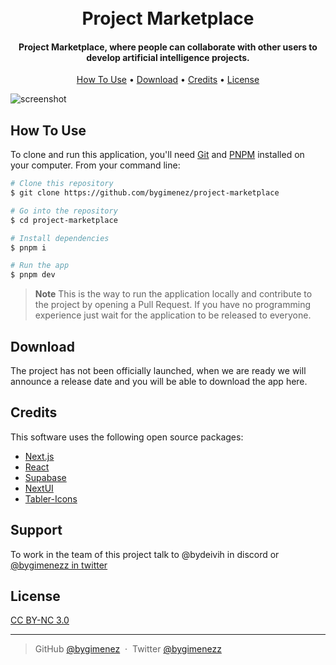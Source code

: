
<h1 align="center">
  <br>
  <a></a>
  Project Marketplace
  <br>
</h1>

<h4 align="center">Project Marketplace, where people can collaborate with other users to develop artificial intelligence projects.</h4>

<p align="center">
</p>

<p align="center">
  <a href="#how-to-use">How To Use</a> •
  <a href="#download">Download</a> •
  <a href="#credits">Credits</a> •
  <a href="#license">License</a>
</p>

![screenshot](https://pbs.twimg.com/media/F57l7h8XIAA6udp?format=jpg&name=large)

## How To Use

To clone and run this application, you'll need [Git](https://git-scm.com) and [PNPM](https://pnpm.io/) installed on your computer. From your command line:

```bash
# Clone this repository
$ git clone https://github.com/bygimenez/project-marketplace

# Go into the repository
$ cd project-marketplace

# Install dependencies
$ pnpm i

# Run the app
$ pnpm dev
```

> **Note**
> This is the way to run the application locally and contribute to the project by opening a Pull Request. If you have no programming experience just wait for the application to be released to everyone.


## Download

The project has not been officially launched, when we are ready we will announce a release date and you will be able to download the app here.

## Credits

This software uses the following open source packages:

- [Next.js](https://nextjs.org/)
- [React](https://es.react.dev/)
- [Supabase](https://supabase.com/)
- [NextUI](https://nextui.org/)
- [Tabler-Icons](https://tabler-icons.io/)

## Support

 To work in the team of this project talk to @bydeivih in discord or [@bygimenezz in twitter](https://twitter.com/bygimenezz)

## License

[CC BY-NC 3.0](https://creativecommons.org/licenses/by-nc/3.0/)

---

> GitHub [@bygimenez](https://github.com/bygimenez) &nbsp;&middot;&nbsp;
> Twitter [@bygimenezz](https://twitter.com/bygimenezz)


